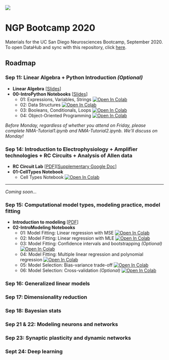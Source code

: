 ![](https://pbs.twimg.com/profile_banners/121204594/1531763557/1500x500)
# NGP Bootcamp 2020
Materials for the UC San Diego Neurosciences Bootcamp, September 2020.  To open DataHub and sync with this repository, click [here](https://datahub.ucsd.edu/hub/user-redirect/git-sync?repo=https://github.com/NGP-Bootcamp/Bootcamp2020).

## Roadmap
### Sep 11: Linear Algebra + Python Introduction *(Optional)*
- **Linear Algebra** [[Slides](https://github.com/NGP-Bootcamp/Bootcamp2020/blob/master/LinearAlgebra.pdf)]
- **00-IntroPython Notebooks** [[Slides](https://github.com/NGP-Bootcamp/Bootcamp2020/blob/master/00-IntroPython/Introduction%20to%20Python%20%26%20Jupyter%20Notebooks.pdf)]
     - 01: Expressions, Variables, Strings [![Open In Colab](https://colab.research.google.com/assets/colab-badge.svg)](https://colab.research.google.com/github/NGP-Bootcamp/Bootcamp2020/blob/master/00-IntroPython/01-SyntaxExpressionsVariables.ipynb)
     - 02: Data Structures [![Open In Colab](https://colab.research.google.com/assets/colab-badge.svg)](https://colab.research.google.com/github/NGP-Bootcamp/Bootcamp2020/blob/master/00-IntroPython/02-DataStructures.ipynb)
     - 03: Booleans, Conditionals, Loops [![Open In Colab](https://colab.research.google.com/assets/colab-badge.svg)](https://colab.research.google.com/github/NGP-Bootcamp/Bootcamp2020/blob/master/00-IntroPython/03-BooleansConditionalsLoops.ipynb)
     - 04: Object-Oriented Programming [![Open In Colab](https://colab.research.google.com/assets/colab-badge.svg)](https://colab.research.google.com/github/NGP-Bootcamp/Bootcamp2020/blob/master/00-IntroPython/04-OOP.ipynb)

*Before Monday, regardless of whether you attend on Friday, please complete NMA-Tutorial1.ipynb and NMA-Tutorial2.ipynb. We'll discuss on Monday!*


### Sep 14: Introduction to Electrophysiology + Amplifier technologies + RC Circuits + Analysis of Allen data
- **RC Circuit Lab** [[PDF](https://github.com/NGP-Bootcamp/Bootcamp2020/blob/master/RC_Circuitry_Simulation.pdf)][[Supplementary Google Doc](https://docs.google.com/document/d/1oSgRBj__LDzU_g0R2NHaBLZ0HfWBfU_FsPk_-9gjj-0/edit?usp=sharing)]
- **01-CellTypes Notebook**
     - Cell Types Notebook [![Open In Colab](https://colab.research.google.com/assets/colab-badge.svg)](https://colab.research.google.com/github/NGP-Bootcamp/Bootcamp2020/blob/master/01-CellTypes/CellTypesNotebook.ipynb)

<hr>

*Coming soon...*

### Sep 15: Computational model types, modeling practice, model fitting
- **Introduction to modeling** [[PDF](https://github.com/NGP-Bootcamp/Bootcamp2020/blob/master/)]
- **02-IntroModeling Notebooks**
     - 01: Model Fitting: Linear regression with MSE [![Open In Colab](https://colab.research.google.com/assets/colab-badge.svg)](https://colab.research.google.com/github/NGP-Bootcamp/Bootcamp2020/blob/master/02-IntroModeling/01-LinearRegressionMSE.ipynb)
     - 02: Model Fitting: Linear regression with MLE [![Open In Colab](https://colab.research.google.com/assets/colab-badge.svg)](https://colab.research.google.com/github/NGP-Bootcamp/Bootcamp2020/blob/master/02-IntroModeling/02-LinearRegressionMLE.ipynb)
     - 03: Model Fitting: Confidence intervals and bootstrapping *(Optional)* [![Open In Colab](https://colab.research.google.com/assets/colab-badge.svg)](https://colab.research.google.com/github/NGP-Bootcamp/Bootcamp2020/blob/master/02-IntroModeling/03-Uncertainty.ipynb)
     - 04: Model Fitting: Multiple linear regression and polynomial regression [![Open In Colab](https://colab.research.google.com/assets/colab-badge.svg)](https://colab.research.google.com/github/NGP-Bootcamp/Bootcamp2020/blob/master/02-IntroModeling/04-MultipleLinearRegression.ipynb)
     - 05: Model Selection: Bias-variance trade-off [![Open In Colab](https://colab.research.google.com/assets/colab-badge.svg)](https://colab.research.google.com/github/NGP-Bootcamp/Bootcamp2020/blob/master/02-IntroModeling/05-BiasVariance.ipynb)
     - 06: Model Selection: Cross-validation *(Optional)* [![Open In Colab](https://colab.research.google.com/assets/colab-badge.svg)](https://colab.research.google.com/github/NGP-Bootcamp/Bootcamp2020/blob/master/02-IntroModeling/06-CrossValidation.ipynb) 

### Sep 16: Generalized linear models

### Sep 17: Dimensionality reduction

### Sep 18: Bayesian stats

### Sep 21 & 22: Modeling neurons and networks

### Sep 23: Synaptic plasticity and dynamic networks

### Sept 24: Deep learning
